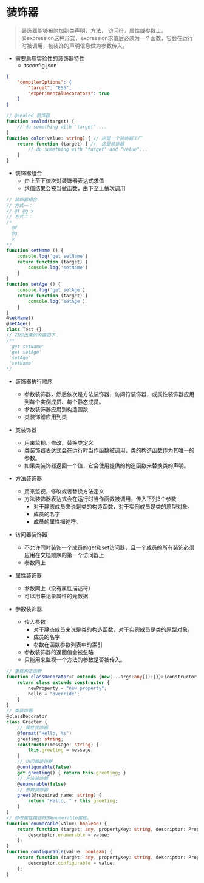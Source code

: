 # 装饰器
>装饰器能够被附加到类声明，方法， 访问符，属性或参数上。 
>@expression这种形式，expression求值后必须为一个函数，它会在运行时被调用，被装饰的声明信息做为参数传入。
- 需要启用实验性的装饰器特性
  - tsconfig.json
```json
{
    "compilerOptions": {
        "target": "ES5",
        "experimentalDecorators": true
    }
}
```

```typescript
// @sealed 装饰器
function sealed(target) {
    // do something with "target" ...
}
function color(value: string) { // 这是一个装饰器工厂
    return function (target) { //  这是装饰器
        // do something with "target" and "value"...
    }
}
```
- 装饰器组合
  - 由上至下依次对装饰器表达式求值
  - 求值结果会被当做函数，由下至上依次调用
```typescript
// 装饰器组合
// 方式一：
// @f @g x
// 方式二：
/*
  @f
  @g
  x
*/
function setName () {
    console.log('get setName')
    return function (target) {
        console.log('setName')
    }
}
function setAge () {
    console.log('get setAge')
    return function (target) {
        console.log('setAge')
    }
}
@setName()
@setAge()
class Test {}
// 打印出来的内容如下：
/**
 'get setName'
 'get setAge'
 'setAge'
 'setName'
*/
```
- 装饰器执行顺序
  - 参数装饰器，然后依次是方法装饰器，访问符装饰器，或属性装饰器应用到每个实例成员、每个静态成员。
  - 参数装饰器应用到构造函数
  - 类装饰器应用到类

- 类装饰器
  - 用来监视、修改、替换类定义
  - 类装饰器表达式会在运行时当作函数被调用，类的构造函数作为其唯一的参数。
  - 如果类装饰器返回一个值，它会使用提供的构造函数来替换类的声明。
- 方法装饰器
  - 用来监视，修改或者替换方法定义
  - 方法装饰器表达式会在运行时当作函数被调用，传入下列3个参数 
    - 对于静态成员来说是类的构造函数，对于实例成员是类的原型对象。
    - 成员的名字
    - 成员的属性描述符。
- 访问器装饰器
  - 不允许同时装饰一个成员的get和set访问器，且一个成员的所有装饰必须应用在文档顺序的第一个访问器上
  - 参数同上
- 属性装饰器
  - 参数同上（没有属性描述符）
  - 可以用来记录属性的元数据
- 参数装饰器
  - 传入参数
    - 对于静态成员来说是类的构造函数，对于实例成员是类的原型对象。
    - 成员的名字
    - 参数在函数参数列表中的索引
  - 参数装饰器的返回值会被忽略
  - 只能用来监视一个方法的参数是否被传入。
```typescript
// 重载构造函数
function classDecorator<T extends {new(...args:any[]):{}}>(constructor:T) {
    return class extends constructor {
        newProperty = "new property";
        hello = "override";
    }
}
// 类装饰器
@classDecorator
class Greeter {
    // 属性装饰器
    @format("Hello, %s")
    greeting: string;
    constructor(message: string) {
        this.greeting = message;
    }
    // 访问器装饰器
    @configurable(false)
    get greeting() { return this.greeting; }
    // 方法装饰器
    @enumerable(false)
    // 参数装饰器
    greet(@required name: string) {
        return "Hello, " + this.greeting;
    }
}
// 修改属性描述符的enumerable属性。
function enumerable(value: boolean) {
    return function (target: any, propertyKey: string, descriptor: PropertyDescriptor) {
        descriptor.enumerable = value;
    };
}
function configurable(value: boolean) {
    return function (target: any, propertyKey: string, descriptor: PropertyDescriptor) {
        descriptor.configurable = value;
    };
}
```